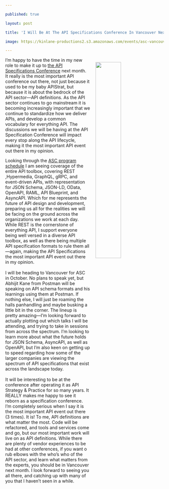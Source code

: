---
published: true
layout: post
title: 'I Will Be At The API Specifications Conference In Vancouver Next Month'
image: https://kinlane-productions2.s3.amazonaws.com/events/asc-vancouver-2019/asc-2019-vancouver.png
---
<p><a href="https://events.linuxfoundation.org/events/asc-2019/"><img style="padding: 15px;" src="https://kinlane-productions2.s3.amazonaws.com/events/asc-vancouver-2019/asc-2019-vancouver.png" alt="" width="40%" align="right" /></a>I&rsquo;m happy to have the time in my new role to make it up to <a href="https://events.linuxfoundation.org/events/asc-2019/">the API Specifications Conference</a> next month. It really is the most important API conference out there, not just because it used to be my baby APIStrat, but because it is about the bedrock of the API sector&mdash;API definitions. As the API sector continues to go mainstream it is becoming increasingly important that we continue to standardize how we deliver APIs, and develop a common vocabulary for everything API. The discussions we will be having at the API Specification Conference will impact every stop along the API lifecycle, making it the most important API event out there in my opinion.</p>
<p>Looking through the <a href="https://events.linuxfoundation.org/events/asc-2019/program/schedule/">ASC program schedule</a> I am seeing coverage of the entire API toolbox, covering REST ,Hypermedia, GraphQL, gRPC, and event-driven APIs, with representation for JSON Schema, JSON-LD, OData, OpenAPI, RAML, API Blueprint, and AsyncAPI. Which for me represents the future of API design and development, preparing us all for the realities we will be facing on the ground across the organizations we work at each day. While REST is the cornerstone of everything API, I support everyone being well versed in a diverse API toolbox, as well as there being multiple API specification formats to rule them all&mdash;again, making the API Specifications the most important API event out there in my opinion.<br /><br />I will be heading to Vancouver for ASC in October. No plans to speak yet, but Abhijit Kane from Postman will be speaking on API schema formats and his learnings using them at Postman. If nothing else, I will just be roaming the halls panhandling and maybe busking a little bit in the corner. The lineup is pretty amazing&mdash;I&rsquo;m looking forward to actually plotting out which talks I will be attending, and trying to take in sessions from across the spectrum. I&rsquo;m looking to learn more about what the future holds for JSON Schema, AsyncAPI, as well as OpenAPI, but I&rsquo;m also keen on getting up to speed regarding how some of the larger companies are viewing the spectrum of API specifications that exist across the landscape today.<br /><br />It will be interesting to be at the conference after operating it as API Strategy &amp; Practice for so many years. It REALLY makes me happy to see it reborn as a specification conference. I&rsquo;m completely serious when I say it is the most important API event out there (3 times). It is! To me, API definitions are what matter the most. Code will be refactored, and tools and services come and go, but our most important work will live on as API definitions. While there are plenty of vendor experiences to be had at other conferences, if you want o rub elbows with the who&rsquo;s who of the API sector, and learn what matters from the experts, you should be in Vancouver next month. I look forward to seeing you all there, and catching up with many of you that I haven&rsquo;t seen in a while.</p>
